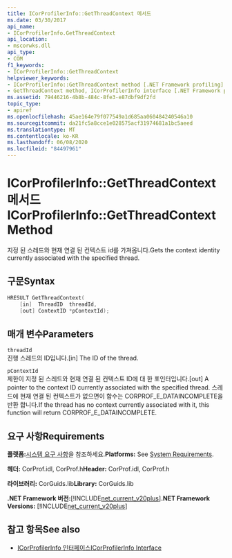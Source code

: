 ```yaml
---
title: ICorProfilerInfo::GetThreadContext 메서드
ms.date: 03/30/2017
api_name:
- ICorProfilerInfo.GetThreadContext
api_location:
- mscorwks.dll
api_type:
- COM
f1_keywords:
- ICorProfilerInfo::GetThreadContext
helpviewer_keywords:
- ICorProfilerInfo::GetThreadContext method [.NET Framework profiling]
- GetThreadContext method, ICorProfilerInfo interface [.NET Framework profiling]
ms.assetid: 79446216-4b8b-484c-8fe3-e87dbf9df2fd
topic_type:
- apiref
ms.openlocfilehash: 45ae164e79f077549a1d685aa060484240546a10
ms.sourcegitcommit: da21fc5a8cce1e028575acf31974681a1bc5aeed
ms.translationtype: MT
ms.contentlocale: ko-KR
ms.lasthandoff: 06/08/2020
ms.locfileid: "84497961"
---
```

# <a name="icorprofilerinfogetthreadcontext-method"></a><span data-ttu-id="d6300-102">ICorProfilerInfo::GetThreadContext 메서드</span><span class="sxs-lookup"><span data-stu-id="d6300-102">ICorProfilerInfo::GetThreadContext Method</span></span>
<span data-ttu-id="d6300-103">지정 된 스레드와 현재 연결 된 컨텍스트 id를 가져옵니다.</span><span class="sxs-lookup"><span data-stu-id="d6300-103">Gets the context identity currently associated with the specified thread.</span></span>  
  
## <a name="syntax"></a><span data-ttu-id="d6300-104">구문</span><span class="sxs-lookup"><span data-stu-id="d6300-104">Syntax</span></span>  
  
```cpp  
HRESULT GetThreadContext(  
    [in]  ThreadID  threadId,  
    [out] ContextID *pContextId);  
```  
  
## <a name="parameters"></a><span data-ttu-id="d6300-105">매개 변수</span><span class="sxs-lookup"><span data-stu-id="d6300-105">Parameters</span></span>  
 `threadId`  
 <span data-ttu-id="d6300-106">진행 스레드의 ID입니다.</span><span class="sxs-lookup"><span data-stu-id="d6300-106">[in] The ID of the thread.</span></span>  
  
 `pContextId`  
 <span data-ttu-id="d6300-107">제한이 지정 된 스레드와 현재 연결 된 컨텍스트 ID에 대 한 포인터입니다.</span><span class="sxs-lookup"><span data-stu-id="d6300-107">[out] A pointer to the context ID currently associated with the specified thread.</span></span> <span data-ttu-id="d6300-108">스레드에 현재 연결 된 컨텍스트가 없으면이 함수는 CORPROF_E_DATAINCOMPLETE을 반환 합니다.</span><span class="sxs-lookup"><span data-stu-id="d6300-108">If the thread has no context currently associated with it, this function will return CORPROF_E_DATAINCOMPLETE.</span></span>  
  
## <a name="requirements"></a><span data-ttu-id="d6300-109">요구 사항</span><span class="sxs-lookup"><span data-stu-id="d6300-109">Requirements</span></span>  
 <span data-ttu-id="d6300-110">**플랫폼:**[시스템 요구 사항](../../get-started/system-requirements.md)을 참조하세요.</span><span class="sxs-lookup"><span data-stu-id="d6300-110">**Platforms:** See [System Requirements](../../get-started/system-requirements.md).</span></span>  
  
 <span data-ttu-id="d6300-111">**헤더:** CorProf.idl, CorProf.h</span><span class="sxs-lookup"><span data-stu-id="d6300-111">**Header:** CorProf.idl, CorProf.h</span></span>  
  
 <span data-ttu-id="d6300-112">**라이브러리:** CorGuids.lib</span><span class="sxs-lookup"><span data-stu-id="d6300-112">**Library:** CorGuids.lib</span></span>  
  
 <span data-ttu-id="d6300-113">**.NET Framework 버전:**[!INCLUDE[net_current_v20plus](../../../../includes/net-current-v20plus-md.md)]</span><span class="sxs-lookup"><span data-stu-id="d6300-113">**.NET Framework Versions:** [!INCLUDE[net_current_v20plus](../../../../includes/net-current-v20plus-md.md)]</span></span>  
  
## <a name="see-also"></a><span data-ttu-id="d6300-114">참고 항목</span><span class="sxs-lookup"><span data-stu-id="d6300-114">See also</span></span>

- [<span data-ttu-id="d6300-115">ICorProfilerInfo 인터페이스</span><span class="sxs-lookup"><span data-stu-id="d6300-115">ICorProfilerInfo Interface</span></span>](icorprofilerinfo-interface.md)
